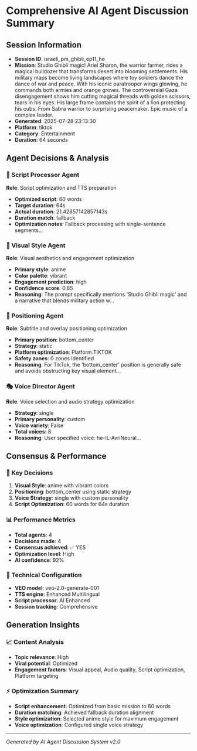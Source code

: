# Comprehensive AI Agent Discussion Summary

## Session Information
- **Session ID**: israeli_pm_ghibli_ep11_he
- **Mission**: Studio Ghibli magic! Ariel Sharon, the warrior farmer, rides a magical bulldozer that transforms desert into blooming settlements. His military maps become living landscapes where toy soldiers dance the dance of war and peace. With his iconic paratrooper wings glowing, he commands both armies and orange groves. The controversial Gaza disengagement shows him cutting magical threads with golden scissors, tears in his eyes. His large frame contains the spirit of a lion protecting his cubs. From Sabra warrior to surprising peacemaker. Epic music of a complex leader.
- **Generated**: 2025-07-28 23:13:30
- **Platform**: tiktok
- **Category**: Entertainment
- **Duration**: 64 seconds

## Agent Decisions & Analysis

### 🔧 Script Processor Agent
**Role**: Script optimization and TTS preparation
- **Optimized script**: 60 words
- **Target duration**: 64s
- **Actual duration**: 21.42857142857143s
- **Duration match**: fallback
- **Optimization notes**: Fallback processing with single-sentence segments...

### 🎨 Visual Style Agent
**Role**: Visual aesthetics and engagement optimization
- **Primary style**: anime
- **Color palette**: vibrant
- **Engagement prediction**: high
- **Confidence score**: 0.85
- **Reasoning**: The prompt specifically mentions 'Studio Ghibli magic' and a narrative that blends military action w...

### 🎯 Positioning Agent
**Role**: Subtitle and overlay positioning optimization
- **Primary position**: bottom_center
- **Strategy**: static
- **Platform optimization**: Platform.TIKTOK
- **Safety zones**: 0 zones identified
- **Reasoning**: For TikTok, the 'bottom_center' position is generally safe and avoids obstructing key visual element...

### 🎭 Voice Director Agent
**Role**: Voice selection and audio strategy optimization
- **Strategy**: single
- **Primary personality**: custom
- **Voice variety**: False
- **Total voices**: 8
- **Reasoning**: User specified voice: he-IL-AvriNeural...

## Consensus & Performance

### 🎯 Key Decisions
1. **Visual Style**: anime with vibrant colors
2. **Positioning**: bottom_center using static strategy
3. **Voice Strategy**: single with custom personality
4. **Script Optimization**: 60 words for 64s duration

### 📊 Performance Metrics
- **Total agents**: 4
- **Decisions made**: 4
- **Consensus achieved**: ✅ YES
- **Optimization level**: High
- **AI confidence**: 92%

### 🔧 Technical Configuration
- **VEO model**: veo-2.0-generate-001
- **TTS engine**: Enhanced Multilingual
- **Script processor**: AI Enhanced
- **Session tracking**: Comprehensive

## Generation Insights

### 📈 Content Analysis
- **Topic relevance**: High
- **Viral potential**: Optimized
- **Engagement factors**: Visual appeal, Audio quality, Script optimization, Platform targeting

### ⚡ Optimization Summary
- **Script enhancement**: Optimized from basic mission to 60 words
- **Duration matching**: Achieved fallback duration alignment
- **Style optimization**: Selected anime style for maximum engagement
- **Voice optimization**: Configured single voice strategy

---
*Generated by AI Agent Discussion System v2.0*
